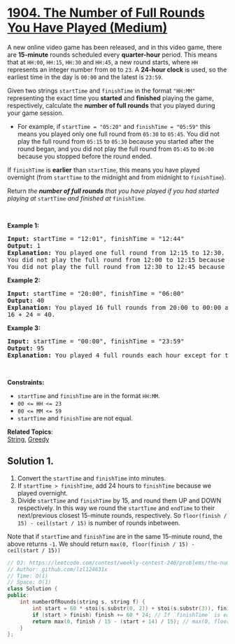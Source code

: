 # [1904. The Number of Full Rounds You Have Played (Medium)](https://leetcode.com/problems/the-number-of-full-rounds-you-have-played/)

<p>A new online video game has been released, and in this video game, there are <strong>15-minute</strong> rounds scheduled every <strong>quarter-hour</strong> period. This means that at <code>HH:00</code>, <code>HH:15</code>, <code>HH:30</code> and <code>HH:45</code>, a new round starts, where <code>HH</code> represents an integer number from <code>00</code> to <code>23</code>. A <strong>24-hour clock</strong> is used, so the earliest time in the day is <code>00:00</code> and the latest is <code>23:59</code>.</p>

<p>Given two strings <code>startTime</code> and <code>finishTime</code> in the format <code>"HH:MM"</code> representing the exact time you <strong>started</strong> and <strong>finished</strong> playing the game, respectively, calculate the <strong>number of full rounds</strong> that you played during your game session.</p>

<ul>
	<li>For example, if <code>startTime = "05:20"</code> and <code>finishTime = "05:59"</code> this means you played only one full round from <code>05:30</code> to <code>05:45</code>. You did not play the full round from <code>05:15</code> to <code>05:30</code> because you started after the round began, and you did not play the full round from <code>05:45</code> to <code>06:00</code> because you stopped before the round ended.</li>
</ul>

<p>If <code>finishTime</code> is <strong>earlier</strong> than <code>startTime</code>, this means you have played overnight (from <code>startTime</code> to the midnight and from midnight to <code>finishTime</code>).</p>

<p>Return <em>the <strong>number of full rounds</strong> that you have played if you had started playing at </em><code>startTime</code><em> and finished at </em><code>finishTime</code>.</p>

<p>&nbsp;</p>
<p><strong>Example 1:</strong></p>

<pre><strong>Input:</strong> startTime = "12:01", finishTime = "12:44"
<strong>Output:</strong> 1
<strong>Explanation:</strong> You played one full round from 12:15 to 12:30.
You did not play the full round from 12:00 to 12:15 because you started playing at 12:01 after it began.
You did not play the full round from 12:30 to 12:45 because you stopped playing at 12:44 before it ended.
</pre>

<p><strong>Example 2:</strong></p>

<pre><strong>Input:</strong> startTime = "20:00", finishTime = "06:00"
<strong>Output:</strong> 40
<strong>Explanation:</strong> You played 16 full rounds from 20:00 to 00:00 and 24 full rounds from 00:00 to 06:00.
16 + 24 = 40.
</pre>

<p><strong>Example 3:</strong></p>

<pre><strong>Input:</strong> startTime = "00:00", finishTime = "23:59"
<strong>Output:</strong> 95
<strong>Explanation:</strong> You played 4 full rounds each hour except for the last hour where you played 3 full rounds.
</pre>

<p>&nbsp;</p>
<p><strong>Constraints:</strong></p>

<ul>
	<li><code>startTime</code> and <code>finishTime</code> are in the format <code>HH:MM</code>.</li>
	<li><code>00 &lt;= HH &lt;= 23</code></li>
	<li><code>00 &lt;= MM &lt;= 59</code></li>
	<li><code>startTime</code> and <code>finishTime</code> are not equal.</li>
</ul>


**Related Topics**:  
[String](https://leetcode.com/tag/string/), [Greedy](https://leetcode.com/tag/greedy/)

## Solution 1.

1. Convert the `startTime` and `finishTime` into minutes.
2. If `startTime > finishTime`, add 24 hours to `finishTime` because we played overnight.
3. Divide `startTime` and `finishTime` by 15, and round them UP and DOWN respectively. In this way we round the `startTime` and `endTime` to their next/previous closest 15-minute rounds, respectively. So `floor(finish / 15) - ceil(start / 15)` is number of rounds inbetween. 

Note that if `startTime` and `finishTime` are in the same 15-minute round, the above returns `-1`. We should return `max(0, floor(finish / 15) - ceil(start / 15))`

```cpp
// OJ: https://leetcode.com/contest/weekly-contest-246/problems/the-number-of-full-rounds-you-have-played/
// Author: github.com/lzl124631x
// Time: O(1)
// Space: O(1)
class Solution {
public:
    int numberOfRounds(string s, string f) {
        int start = 60 * stoi(s.substr(0, 2)) + stoi(s.substr(3)), finish = 60 * stoi(f.substr(0, 2)) + stoi(f.substr(3));
        if (start > finish) finish += 60 * 24; // If `finishTime` is earlier than `startTime`, add 24 hours to `finishTime`.
        return max(0, finish / 15 - (start + 14) / 15); // max(0, floor(finish / 15) - ceil(start / 15))
    }
};
```